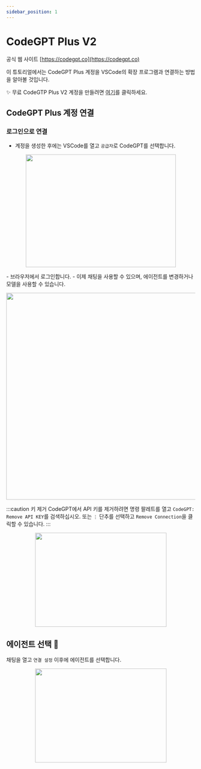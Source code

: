 ```yaml
---
sidebar_position: 1
---
```


# CodeGPT Plus V2

공식 웹 사이트 [https://codegpt.co](https://codegpt.co)

이 튜토리얼에서는 CodeGPT Plus 계정을 VSCode의 확장 프로그램과 연결하는 방법을 알아볼 것입니다.

✨ 무료 CodeGTP Plus V2 계정을 만들려면 [여기](https://app.codegpt.co/en)를 클릭하세요.

## CodeGPT Plus 계정 연결

### 로그인으로 연결

- 계정을 생성한 후에는 VSCode를 열고 `공급자`로 CodeGPT를 선택합니다.

<p align="center">
      <img width="400" height="300" src="https://github.com/davila7/code-gpt-docs/assets/37567214/ad889330-514c-4261-9aef-7a5e453e7169" />
</p>
- 브라우저에서 로그인합니다.
- 이제 채팅을 사용할 수 있으며, 에이전트를 변경하거나 모델을 사용할 수 있습니다.

<p align="center">
      <img width="650" height="550" src="https://github.com/davila7/code-gpt-docs/assets/37567214/6ee66517-f87f-4180-8fa4-d2384bbede25
" />
</p>

:::caution 키 제거
CodeGPT에서 API 키를 제거하려면 명령 팔레트를 열고 `CodeGPT: Remove API KEY`를 검색하십시오. 또는 `⋮` 단추를 선택하고 `Remove Connection`을 클릭할 수 있습니다.
:::

<p align="center">
      <img width="350" height="250" src="https://github.com/davila7/code-gpt-docs/assets/37567214/7a786f2e-f65d-4862-a1f7-61b705ff1cd5" />
</p>

## 에이전트 선택 🤖
채팅을 열고 `연결 설정` 이후에 에이전트를 선택합니다.

<p align="center">
      <img width="350" height="250" src="https://github.com/davila7/code-gpt-docs/assets/37567214/774ca6a0-4e00-4e3f-b001-51c834dc5ecf" />
</p>
